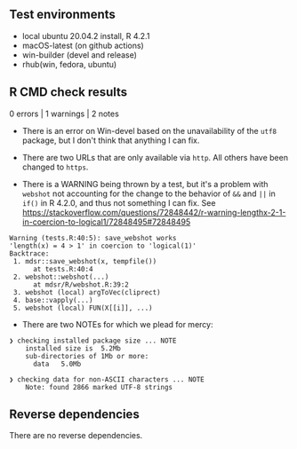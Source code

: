## Test environments

* local ubuntu 20.04.2 install, R 4.2.1
* macOS-latest (on github actions)
* win-builder (devel and release)
* rhub(win, fedora, ubuntu)

## R CMD check results

0 errors | 1 warnings | 2 notes

* There is an error on Win-devel based on the unavailability of the `utf8` package, 
  but I don't think that anything I can fix. 

* There are two URLs that are only available via `http`. All others
  have been changed to `https`.

* There is a WARNING being thrown by a test, but it's a problem with 
  `webshot` not accounting for the change to the behavior of `&&` and `||`
  in `if()` in R 4.2.0, and thus not something I can fix.
  See <https://stackoverflow.com/questions/72848442/r-warning-lengthx-2-1-in-coercion-to-logical1/72848495#72848495>
```
Warning (tests.R:40:5): save_webshot works
'length(x) = 4 > 1' in coercion to 'logical(1)'
Backtrace:
 1. mdsr::save_webshot(x, tempfile())
      at tests.R:40:4
 2. webshot::webshot(...)
      at mdsr/R/webshot.R:39:2
 3. webshot (local) argToVec(cliprect)
 4. base::vapply(...)
 5. webshot (local) FUN(X[[i]], ...)
```

* There are two NOTEs for which we plead for mercy:

```
❯ checking installed package size ... NOTE
    installed size is  5.2Mb
    sub-directories of 1Mb or more:
      data   5.0Mb
```
```
❯ checking data for non-ASCII characters ... NOTE
    Note: found 2866 marked UTF-8 strings
```
## Reverse dependencies

There are no reverse dependencies.
